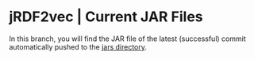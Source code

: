# jRDF2vec | Current JAR Files
In this branch, you will find the JAR file of the latest (successful) commit automatically pushed to the [jars directory](/jars). 


